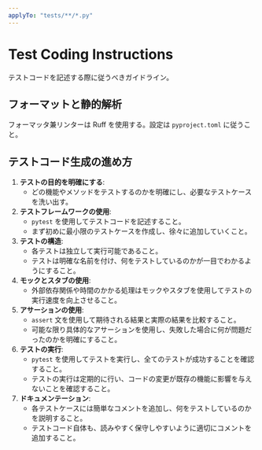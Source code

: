 ```yaml
---
applyTo: "tests/**/*.py"
---
```


# Test Coding Instructions

テストコードを記述する際に従うべきガイドライン。

## フォーマットと静的解析

フォーマッタ兼リンターは Ruff を使用する。設定は `pyproject.toml` に従うこと。

## テストコード生成の進め方

1. **テストの目的を明確にする**:
    - どの機能やメソッドをテストするのかを明確にし、必要なテストケースを洗い出す。
2. **テストフレームワークの使用**:
    - `pytest` を使用してテストコードを記述すること。
    - まず初めに最小限のテストケースを作成し、徐々に追加していくこと。
3. **テストの構造**:
    - 各テストは独立して実行可能であること。
    - テストは明確な名前を付け、何をテストしているのかが一目でわかるようにすること。
4. **モックとスタブの使用**:
    - 外部依存関係や時間のかかる処理はモックやスタブを使用してテストの実行速度を向上させること。
5. **アサーションの使用**:
   - `assert` 文を使用して期待される結果と実際の結果を比較すること。
   - 可能な限り具体的なアサーションを使用し、失敗した場合に何が問題だったのかを明確にすること。
6. **テストの実行**:
   - `pytest` を使用してテストを実行し、全てのテストが成功することを確認すること。
   - テストの実行は定期的に行い、コードの変更が既存の機能に影響を与えないことを確認すること。
7. **ドキュメンテーション**:
   - 各テストケースには簡単なコメントを追加し、何をテストしているのかを説明すること。
   - テストコード自体も、読みやすく保守しやすいように適切にコメントを追加すること。